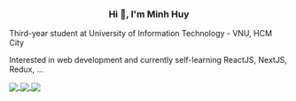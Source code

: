 <h3 align="center">Hi 👋, I'm Minh Huy</h3>
<p>Third-year student at University of Information Technology - VNU, HCM City</p>
<p>Interested in web development and currently self-learning ReactJS, NextJS, Redux, ...</p>

<!---
comments
[![Huy's GitHub stats](https://github-readme-stats.vercel.app/api?username=minhhuy1201&theme=dark&hide=stars,commits,prs,issues,contribs)](https://github.com/minhhuy1201/github-readme-stats)
Themes: dracula, dark, radical, merko, gruvbox, tokyonight, onedark, cobalt, synthwave, highcontrast, dracula).
--->

<a href="https://github.com/minhhuy1201/podcasts_to_text">
  <img align="center" src="https://github-readme-stats.vercel.app/api/pin/?username=minhhuy1201&repo=podcasts_to_text&theme=tokyonight" />
</a>
<a href="https://github.com/d3m0l15h/IS220_WebApplication">
  <img align="center" src="https://github-readme-stats.vercel.app/api/pin/?username=d3m0l15h&repo=IS220_WebApplication&theme=dracula" />
</a>
<a href="https://github.com/minhhuy1201/test-demo-react.git">
  <img align="center" src="https://github-readme-stats.vercel.app/api/pin/?username=minhhuy1201&repo=test-demo-react&theme=synthwave" />
</a>
